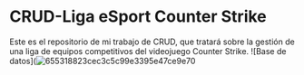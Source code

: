 # CRUD-Liga eSport Counter Strike
Este es el repositorio de mi trabajo de CRUD, que tratará sobre la gestión de una liga de equipos competitivos del videojuego Counter Strike.
![Base de datos](![655318823cec3c5c99e3395e47ce9e70](https://user-images.githubusercontent.com/91873618/155110048-84259259-259f-4549-b52f-21d26f78b379.png)

